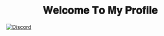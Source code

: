<h1 align=center>𝐖𝐞𝐥𝐜𝐨𝐦𝐞 𝐓𝐨 𝐌𝐲 𝐏𝐫𝐨𝐟𝐢𝐥𝐞</h1>

[![Discord](https://www.insidehighered.com/sites/default/files/2023-04/Discord-Symbol.png)](https://discord.com/users/1098733763128733746)
